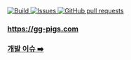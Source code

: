 <p>
  
<a href="https://github.com/pigs-pango-team/gg-pigs-api/actions">  
  <img alt="Build" src="https://github.com/pigs-pango-team/gg-pigs-api/workflows/build/badge.svg" />
</a>
<a href="https://github.com/pigs-pango-team/gg-pigs-api/issues">
  <img alt="Issues" src="https://img.shields.io/github/issues/pigs-pango-team/gg-pigs-api?color=0088ff" />
</a>
<a href="https://github.com/pigs-pango-team/gg-pigs-api/pulls">
  <img alt="GitHub pull requests" src="https://img.shields.io/github/issues-pr/pigs-pango-team/gg-pigs-api?color=0088ff" />
</a>
</p>

### https://gg-pigs.com

### [개발 이슈 ➡️](https://github.com/pigs-pango-team/gg-pigs-api/wiki/🔥-개발-이슈-🔥)

